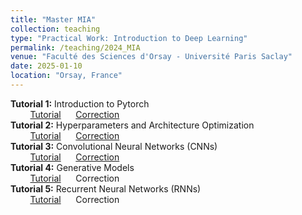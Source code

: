 ```yaml
---
title: "Master MIA"
collection: teaching
type: "Practical Work: Introduction to Deep Learning"
permalink: /teaching/2024_MIA
venue: "Faculté des Sciences d'Orsay - Université Paris Saclay"
date: 2025-01-10
location: "Orsay, France"
---
```

**Tutorial 1:** Introduction to Pytorch<br>
&nbsp;&nbsp;&nbsp;&nbsp;&nbsp;&nbsp;&nbsp;&nbsp;[Tutorial](https://drive.google.com/file/d/1Fp93M1e5TABIA_y8NsthbJe5lzH1WauH/view?usp=sharing) &nbsp;&nbsp;&nbsp;&nbsp; [Correction](https://drive.google.com/file/d/17G1RF1QbgiXiE66RplrEhlfWTLt0QhSq/view?usp=sharing)<br>
**Tutorial 2:** Hyperparameters and Architecture Optimization<br>
&nbsp;&nbsp;&nbsp;&nbsp;&nbsp;&nbsp;&nbsp;&nbsp;[Tutorial](https://drive.google.com/file/d/1o58U--pdyPjYGvOQgiLvEVkfn2DJrFwt/view?usp=sharing) &nbsp;&nbsp;&nbsp;&nbsp; [Correction](https://drive.google.com/file/d/18w9Z21gaOe0-ndrFsQQL-lLuLDuWDVyn/view?usp=sharing)<br>
**Tutorial 3:** Convolutional Neural Networks (CNNs)<br>
&nbsp;&nbsp;&nbsp;&nbsp;&nbsp;&nbsp;&nbsp;&nbsp;[Tutorial](https://drive.google.com/file/d/1htj7hs_bGim-Udd4XQCeONPZ7-02eeOz/view?usp=sharing) &nbsp;&nbsp;&nbsp;&nbsp; [Correction](https://drive.google.com/file/d/1t41kZ8SDIKeSNRtEJ9kQ63Y-tSoytxZY/view?usp=sharing)<br>
**Tutorial 4:** Generative Models<br>
&nbsp;&nbsp;&nbsp;&nbsp;&nbsp;&nbsp;&nbsp;&nbsp;[Tutorial](https://colab.research.google.com/drive/1Zq4EbwtVDs5Bj0XqFbZe74wZvwdhIqN9?usp=sharing) &nbsp;&nbsp;&nbsp;&nbsp; Correction<br>
**Tutorial 5:** Recurrent Neural Networks (RNNs)<br>
&nbsp;&nbsp;&nbsp;&nbsp;&nbsp;&nbsp;&nbsp;&nbsp;[Tutorial](https://drive.google.com/file/d/1CcwwHfaK3bRrd-ipsNqnbeMkVJuDiVO3/view?usp=sharing) &nbsp;&nbsp;&nbsp;&nbsp; Correction<br>
